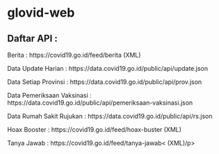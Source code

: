 # glovid-web
## Daftar API :
<p>Berita : https://covid19.go.id/feed/berita (XML)</p>
<p>Data Update Harian : https://data.covid19.go.id/public/api/update.json</p>
<p>Data Setiap Provinsi : https://data.covid19.go.id/public/api/prov.json</p>
<p>Data Pemeriksaan Vaksinasi : https://data.covid19.go.id/public/api/pemeriksaan-vaksinasi.json</p>
<p>Data Rumah Sakit Rujukan : https://data.covid19.go.id/public/api/rs.json</p>
<p>Hoax Booster : https://covid19.go.id/feed/hoax-buster (XML)</p>
<p>Tanya Jawab : https://covid19.go.id/feed/tanya-jawab< (XML)/p>
